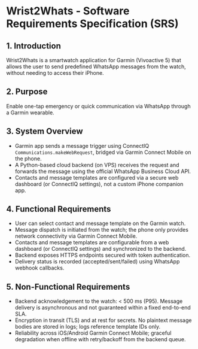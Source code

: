 # Wrist2Whats - Software Requirements Specification (SRS)

## 1. Introduction
Wrist2Whats is a smartwatch application for Garmin (Vivoactive 5) that allows the user to send predefined WhatsApp messages from the watch, without needing to access their iPhone.

## 2. Purpose
Enable one-tap emergency or quick communication via WhatsApp through a Garmin wearable.

## 3. System Overview
- Garmin app sends a message trigger using ConnectIQ `Communications.makeWebRequest`, bridged via Garmin Connect Mobile on the phone.
- A Python-based cloud backend (on VPS) receives the request and forwards the message using the official WhatsApp Business Cloud API.
- Contacts and message templates are configured via a secure web dashboard (or ConnectIQ settings), not a custom iPhone companion app.

## 4. Functional Requirements
- User can select contact and message template on the Garmin watch.
- Message dispatch is initiated from the watch; the phone only provides network connectivity via Garmin Connect Mobile.
- Contacts and message templates are configurable from a web dashboard (or ConnectIQ settings) and synchronized to the backend.
- Backend exposes HTTPS endpoints secured with token authentication.
- Delivery status is recorded (accepted/sent/failed) using WhatsApp webhook callbacks.

## 5. Non-Functional Requirements
- Backend acknowledgement to the watch: < 500 ms (P95). Message delivery is asynchronous and not guaranteed within a fixed end-to-end SLA.
- Encryption in transit (TLS) and at rest for secrets. No plaintext message bodies are stored in logs; logs reference template IDs only.
- Reliability across iOS/Android Garmin Connect Mobile; graceful degradation when offline with retry/backoff from the backend queue.
